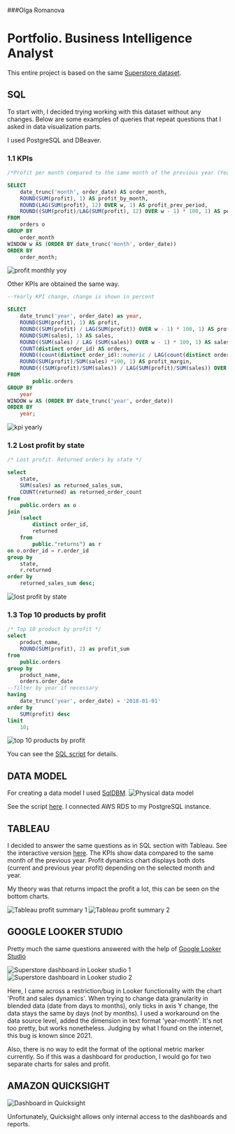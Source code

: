 ###Olga Romanova
# Portfolio. Business Intelligence Analyst

This entire project is based on the same [Superstore dataset](Sample-Superstore.xls).

## SQL
To start with, I decided trying working with this dataset without any changes. Below are some examples of queries that repeat questions that I asked in data visualization parts.

I used PostgreSQL and DBeaver.

### 1.1 KPIs
```sql
/*Profit per month compared to the same month of the previous year (Year over year comparison)*/

SELECT
	date_trunc('month', order_date) AS order_month,
	ROUND(SUM(profit), 1) AS profit_by_month,
	ROUND(LAG(SUM(profit), 12) OVER w, 1) AS profit_prev_period,
	ROUND((SUM(profit)/LAG(SUM(profit), 12) OVER w - 1) * 100, 1) AS percent_difference
FROM
	orders o
GROUP BY
	order_month
WINDOW w AS (ORDER BY date_trunc('month', order_date))
ORDER BY 
	order_month;
```
![profit monthly yoy](SQL/profit_montly_yoy.png)

Other KPIs are obtained the same way.

```sql
--Yearly KPI change, change is shown in percent

SELECT
	date_trunc('year', order_date) as year,
	ROUND(SUM(profit), 1) AS profit,
	ROUND((SUM(profit) / LAG(SUM(profit)) OVER w - 1) * 100, 1) AS profit_change,
	ROUND(SUM(sales), 1) AS sales,
	ROUND((SUM(sales) / LAG (SUM(sales)) OVER w - 1) * 100, 1) AS sales_change,
	COUNT(distinct order_id) AS orders,
	ROUND((count(distinct order_id)::numeric / LAG(count(distinct order_id)::numeric) OVER w - 1) * 100, 1) AS orders_change,
	ROUND(SUM(profit)/SUM(sales) *100, 1) AS profit_margin,
	ROUND(((SUM(profit)/SUM(sales)) / LAG(SUM(profit)/SUM(sales)) OVER w - 1) * 100, 1) AS profit_margin_change
FROM
        public.orders
GROUP BY
    year
WINDOW w AS (ORDER BY date_trunc('year', order_date))
ORDER BY
    year;
```

![kpi yearly](SQL/kpi-yearly.png)

### 1.2 Lost profit by state
```sql
/* Lost profit. Returned orders by state */

select
	state,
	SUM(sales) as returned_sales_sum,
	COUNT(returned) as returned_order_count
from
	public.orders as o
join
	(select
		distinct order_id,
		returned
	from
		public."returns") as r
on o.order_id = r.order_id
group by
	state,
	r.returned
order by
	returned_sales_sum desc;
```

![lost profit by state](SQL/lost_profit_by_state.png)


### 1.3 Top 10 products by profit
```sql
/* Top 10 product by profit */
select
	product_name,
	ROUND(SUM(profit), 2) as profit_sum
from
	public.orders
group by
	product_name,
	orders.order_date
--filter by year if necessary
having 
	date_trunc('year', order_date) = '2018-01-01'
order by
	SUM(profit) desc
limit 
	10;			
```

![top 10 products by profit](SQL/top_10_products_profit.png)

You can see the [SQL script](SQL/sql-queries_superstore-db.sql) for details.

## DATA MODEL

For creating a data model I used [SqlDBM](https://sqldbm.com).
![Physical data model](data_model_superstoredb.png)

See the script [here](Portfolio/SQL/from_stg_to_dw_superstore.sql). I connected AWS RDS to my PostgreSQL instance.

## TABLEAU
I decided to answer the same questions as in SQL section with Tableau. See the interactive version [here](https://public.tableau.com/app/profile/olga.romanova7546/viz/Superstore-onemoretime/Dashboard1).
The KPIs show data compared to the same month of the previous year. Profit dynamics chart displays both dots (current and previous year profit) depending on the selected month and year.

My theory was that returns impact the profit a lot, this can be seen on the bottom charts.

![Tableau profit summary 1](dataviz/Tableau_superstore_summary_1.png)
![Tableau profit summary 2](dataviz/Tableau_superstore_summary_2.png)

## GOOGLE LOOKER STUDIO

Pretty much the same questions answered with the help of [Google Looker Studio](https://lookerstudio.google.com/reporting/e2b934b3-b338-4fcb-81fd-2cd2e8ab776f)

![Superstore dashboard in Looker studio 1](dataviz/Looker_superstore_dashboard_1.png)
![Superstore dashboard in Looker studio 2](dataviz/Looker_superstore_dashboard_2.png)

Here, I came across a restriction/bug in Looker functionality with the chart 'Profit and sales dynamics'. When trying to change data granularity in blended data (date from days to months), only ticks in axis Y change, the data stays the same by days (not by months). I used a workaround on the data source level, added the dimension in text format 'year-month'. It's not too pretty, but works nonetheless. Judging by what I found on the internet, this bug is known since 2021.

Also, there is no way to edit the format of the optional metric marker currently. So if this was a dashboard for production, I would go for two separate charts for sales and profit. 

## AMAZON QUICKSIGHT

![Dashboard in Quicksight](dataviz/Amazon_Quicksight_dashboard.png)

Unfortunately, Quicksight allows only internal access to the dashboards and reports. 